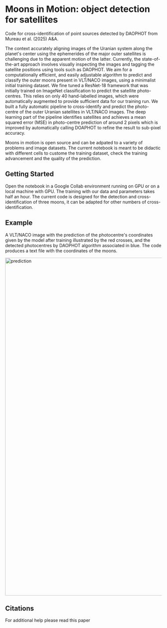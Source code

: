 # Moons in Motion: object detection for satellites

Code for cross-identification of point sources detected by DAOPHOT from Mureau et al. (2025) A&A.

The context accurately aligning images of the Uranian system along the planet's center using the ephemerides of the major outer satellites is challenging due to the apparent motion of the latter. Currently, the state-of-the-art approach involves visually inspecting the images and tagging the satellite positions using tools such as DAOPHOT. 
We aim for a computationally efficient, and easily adjustable algorithm to predict and classify the outer moons present in VLT/NACO images, using a minimalist initial training dataset. We fine tuned a ResNet-18 framework that was initially trained on ImageNet classification to predict the satellite photo-centres. This relies on only 40 hand-labelled images, which were automatically augmented to provide sufficient data for our training run. We built a fully automatic pipeline to cross-identify and predict the photo-centre of the outer Uranian satellites in VLT/NACO images. The deep learning part of the pipeline identifies satellites and achieves a mean squared error (MSE) in photo-centre prediction of around 2 pixels which is improved by automatically calling DOAPHOT to refine the result to sub-pixel accuracy.

Moons in motion is open source and can be adpated to a variety of problems and image datasets. The current notebook is meant to be didactic with different cells to custome the training dataset, check the training advancement and the quality of the prediction.

## Getting Started

Open the notebook in a Google Collab environment running on GPU or on a local machine with GPU. The training with our data and parameters takes half an hour. The current code is designed for the detection and cross-identification of three moons, it can be adapted for other numbers of cross-identification.

## Example
A VLT/NACO image with the prediction of the photocentre's coordinates given by the model after training illustrated by the red crosses, and the detected photocentres by DAOPHOT algorithm associated in blue. The code produces a text file with the coordinates of the moons.

<img width="546" height="1087" alt="prediction" src="https://github.com/user-attachments/assets/79793642-d7d4-4f4f-a087-f8c58edd612c" />


## Citations
For additional help please read this paper 
